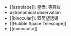 - [[astrolabe]]: 星盘; 等高仪
- astronomical observation
- [[binocular]]: 双筒望远镜
- [[Hubble Space Telescope]]
- [[monocular]]
